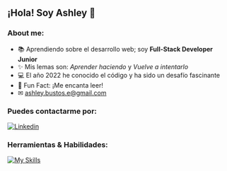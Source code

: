 ## ¡Hola! Soy Ashley 👋
### About me:
- 📚 Aprendiendo sobre el desarrollo web; soy **Full-Stack Developer Junior**
- ✨ Mis lemas son: *Aprender haciendo* y *Vuelve a intentarlo*
- 💻 El año 2022 he conocido el código y ha sido un desafío fascinante
- 🤩 Fun Fact: ¡Me encanta leer!
- ✉ ashley.bustos.e@gmail.com

### Puedes contactarme por:
[![Linkedin](https://skillicons.dev/icons?i=linkedin)](https://www.linkedin.com/in/ashleybustos/)

### Herramientas & Habilidades:
[![My Skills](https://skillicons.dev/icons?i=vscode,js,html,css,git,github,eclipse,firebase,react,java,jest,nodejs,postman,figma,mysql,ts,angular,discord)](https://skillicons.dev)

